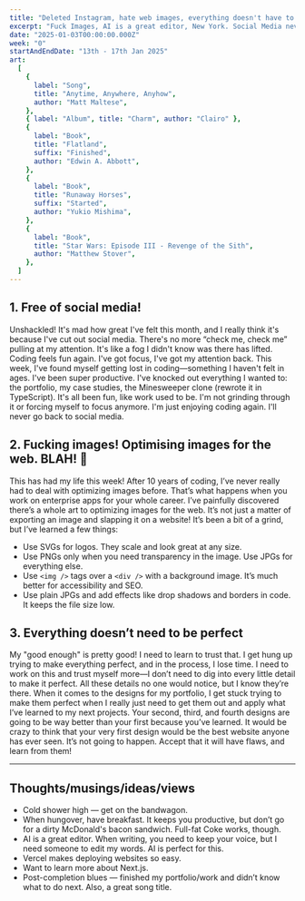 ```yaml
---
title: "Deleted Instagram, hate web images, everything doesn't have to be perfect."
excerpt: "Fuck Images, AI is a great editor, New York. Social Media never again. ATTENTION, FOCUS, CONCENTRATION, BACK!"
date: "2025-01-03T00:00:00.000Z"
week: "0"
startAndEndDate: "13th - 17th Jan 2025"
art:
  [
    {
      label: "Song",
      title: "Anytime, Anywhere, Anyhow",
      author: "Matt Maltese",
    },
    { label: "Album", title: "Charm", author: "Clairo" },
    {
      label: "Book",
      title: "Flatland",
      suffix: "Finished",
      author: "Edwin A. Abbott",
    },
    {
      label: "Book",
      title: "Runaway Horses",
      suffix: "Started",
      author: "Yukio Mishima",
    },
    {
      label: "Book",
      title: "Star Wars: Episode III - Revenge of the Sith",
      author: "Matthew Stover",
    },
  ]
---
```


## 1. Free of social media!

Unshackled! It's mad how great I've felt this month, and I really think it's because I've cut out social media. There's no more “check me, check me” pulling at my attention. It's like a fog I didn't know was there has lifted. Coding feels fun again. I've got focus, I've got my attention back. This week, I've found myself getting lost in coding—something I haven't felt in ages. I've been super productive. I've knocked out everything I wanted to: the portfolio, my case studies, the Minesweeper clone (rewrote it in TypeScript). It's all been fun, like work used to be. I'm not grinding through it or forcing myself to focus anymore. I'm just enjoying coding again. I'll never go back to social media.

## 2. Fucking images! Optimising images for the web. BLAH! 🤮

This has had my life this week! After 10 years of coding, I’ve never really had to deal with optimizing images before. That’s what happens when you work on enterprise apps for your whole career. I’ve painfully discovered there’s a whole art to optimizing images for the web. It’s not just a matter of exporting an image and slapping it on a website! It’s been a bit of a grind, but I’ve learned a few things:

- Use SVGs for logos. They scale and look great at any size.
- Use PNGs only when you need transparency in the image. Use JPGs for everything else.
- Use `<img />` tags over a `<div />` with a background image. It’s much better for accessibility and SEO.
- Use plain JPGs and add effects like drop shadows and borders in code. It keeps the file size low.

## 3. Everything doesn’t need to be perfect

My "good enough" is pretty good! I need to learn to trust that. I get hung up trying to make everything perfect, and in the process, I lose time. I need to work on this and trust myself more—I don’t need to dig into every little detail to make it perfect. All these details no one would notice, but I know they’re there. When it comes to the designs for my portfolio, I get stuck trying to make them perfect when I really just need to get them out and apply what I’ve learned to my next projects. Your second, third, and fourth designs are going to be way better than your first because you’ve learned. It would be crazy to think that your very first design would be the best website anyone has ever seen. It’s not going to happen. Accept that it will have flaws, and learn from them!

---

## Thoughts/musings/ideas/views

- Cold shower high — get on the bandwagon.
- When hungover, have breakfast. It keeps you productive, but don’t go for a dirty McDonald's bacon sandwich. Full-fat Coke works, though.
- AI is a great editor. When writing, you need to keep your voice, but I need someone to edit my words. AI is perfect for this.
- Vercel makes deploying websites so easy.
- Want to learn more about Next.js.
- Post-completion blues — finished my portfolio/work and didn’t know what to do next. Also, a great song title.
